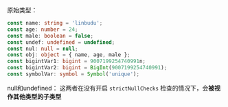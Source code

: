 原始类型：
```ts
const name: string = 'linbudu';
const age: number = 24;
const male: boolean = false;
const undef: undefined = undefined;
const nul: null = null;
const obj: object = { name, age, male };
const bigintVar1: bigint = 9007199254740991n;
const bigintVar2: bigint = BigInt(9007199254740991);
const symbolVar: symbol = Symbol('unique');
```

null和undefined：
这两者在没有开启 `strictNullChecks` 检查的情况下，会**被视作其他类型的子类型**
